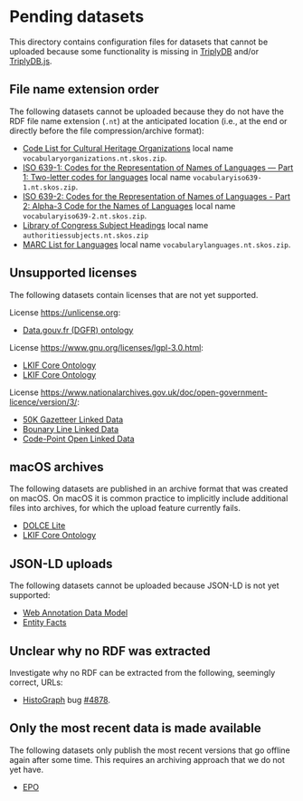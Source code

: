 # Pending datasets

This directory contains configuration files for datasets that cannot
be uploaded because some functionality is missing in
[TriplyDB](https://triplydb.com) and/or
[TriplyDB.js](https://triply.cc/docs/triply-client-js).

## File name extension order

The following datasets cannot be uploaded because they do not have the
RDF file name extension (`.nt`) at the anticipated location (i.e., at
the end or directly before the file compression/archive format):

  - [Code List for Cultural Heritage
    Organizations](loc_organizations.json) local name
    `vocabularyorganizations.nt.skos.zip`.
  - [ISO 639-1: Codes for the Representation of Names of Languages ―
    Part 1: Two-letter codes for languages](loc_iso639-1.json) local
    name `vocabularyiso639-1.nt.skos.zip`.
  - [ISO 639-2: Codes for the Representation of Names of Languages -
    Part 2: Alpha-3 Code for the Names of
    Languages](loc_iso639-2.json) local name
    `vocabularyiso639-2.nt.skos.zip`.
  - [Library of Congress Subject Headings](lcsh.json) local name
    `authoritiessubjects.nt.skos.zip`
  - [MARC List for Languages](loc_languages.json) local name
    `vocabularylanguages.nt.skos.zip`.

## Unsupported licenses

The following datasets contain licenses that are not yet supported.

License <https://unlicense.org>:

  - [Data.gouv.fr (DGFR) ontology](dgfr.json)

License <https://www.gnu.org/licenses/lgpl-3.0.html>:

  - [LKIF Core Ontology](lkif@1.0.3.json)
  - [LKIF Core Ontology](lkif@1.1.json)

License <https://www.nationalarchives.gov.uk/doc/open-government-licence/version/3/>:

  - [50K Gazetteer Linked Data](gazetteer.json)
  - [Bounary Line Linked Data](boundary-line.json)
  - [Code-Point Open Linked Data](codepoint.json)

## macOS archives

The following datasets are published in an archive format that was
created on macOS.  On macOS it is common practice to implicitly
include additional files into archives, for which the upload feature
currently fails.

  - [DOLCE Lite](dolce-lite@3.9.7.json)
  - [LKIF Core Ontology](lkif@1.0.3.json)

## JSON-LD uploads

The following datasets cannot be uploaded because JSON-LD is not yet
supported:

  - [Web Annotation Data Model](anno.json)
  - [Entity Facts](entity-facts.json)

## Unclear why no RDF was extracted

Investigate why no RDF can be extracted from the following, seemingly
correct, URLs:

  - [HistoGraph](hg.json) bug [#4878](https://issues.triply.cc/issues/4878).

## Only the most recent data is made available

The following datasets only publish the most recent versions that go
offline again after some time.  This requires an archiving approach
that we do not yet have.

  - [EPO](epo.json)
